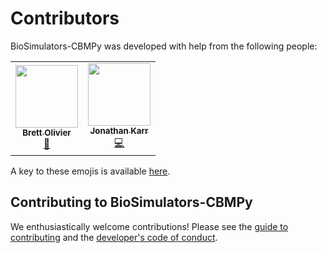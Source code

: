 # Contributors

BioSimulators-CBMPy was developed with help from the following people:

<!-- ALL-CONTRIBUTORS-LIST:START - Do not remove or modify this section -->
<!-- prettier-ignore-start -->
<!-- markdownlint-disable -->
<table>
  <tr>
    <td align="center"><a href="http://teusinkbruggemanlab.nl/brett-olivier/"><img src="https://avatars.githubusercontent.com/u/5011985?v=4?s=100" width="100px;" alt=""/><br /><sub><b>Brett Olivier</b></sub></a><br /><a href="#tool-bgoli" title="Tools">🔧</a></td>
    <td align="center"><a href="https://www.karrlab.org"><img src="https://avatars.githubusercontent.com/u/2848297?v=4?s=100" width="100px;" alt=""/><br /><sub><b>Jonathan Karr</b></sub></a><br /><a href="https://github.com/biosimulators/Biosimulators_CBMPy/commits?author=jonrkarr" title="Code">💻</a></td>
  </tr>
</table>

<!-- markdownlint-restore -->
<!-- prettier-ignore-end -->

<!-- ALL-CONTRIBUTORS-LIST:END -->

A key to these emojis is available [here](https://allcontributors.org/docs/en/emoji-key).

## Contributing to BioSimulators-CBMPy
We enthusiastically welcome contributions! Please see the [guide to contributing](CONTRIBUTING.md) and the [developer's code of conduct](CODE_OF_CONDUCT.md). 
